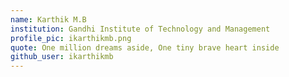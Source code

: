 ```yaml
---
name: Karthik M.B
institution: Gandhi Institute of Technology and Management
profile_pic: ikarthikmb.png
quote: One million dreams aside, One tiny brave heart inside
github_user: ikarthikmb
---
```

